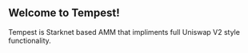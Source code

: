 								
 

 ##       Welcome to Tempest!
  
Tempest is Starknet based AMM that impliments full Uniswap V2 style functionality.   
 
        
